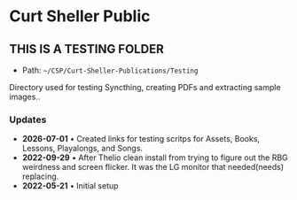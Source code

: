 # Curt Sheller Public
## THIS IS A TESTING FOLDER

- Path: `~/CSP/Curt-Sheller-Publications/Testing`

Directory used for testing Syncthing, creating PDFs and extracting sample images..


### Updates
- **2026-07-01** &bull; Created links for testing scritps for Assets, Books, Lessons, Playalongs, and Songs.
- **2022-09-29** &bull; After Thelio clean install from trying to figure out the RBG weirdness and screen flicker. It was the LG monitor that needed(needs) replacing.
- **2022-05-21** &bull; Initial setup
